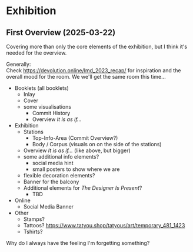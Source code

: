 # Exhibition

## First Overview (2025-03-22)

Covering more than only the core elements of the exhibition, but I think it's needed for the overview.

Generally:  
Check https://devolution.online/lmd_2023_recap/ for inspiration and the overall mood for the room. We we'll get the same room this time...

- Booklets (all booklets)
	- Inlay
	- Cover
	- some visualisations
		- Commit History
		- Overview *It is as if...*
- Exhibition 
	- Stations
		- Top-Info-Area (Commit Overview?)
		- Body / Corpus (visuals on on the side of the stations)
	- Overview *It is as if...* (like above, but bigger)
	- some additional info elements?
        - social media hint
        - small posters to show where we are
	- flexible decoration elements?
	- Banner for the balcony
	- Additional elements for *The Designer Is Present*?
        - TBD
- Online
	- Social Media Banner
- Other
    - Stamps? 
    - Tattoos? https://www.tatyou.shop/tatyous/art/temporary_481_1423
    - Tshirts?

Why do I always have the feeling I'm forgetting something?
